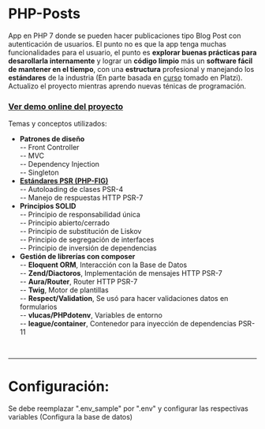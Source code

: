 # PHP-Posts
App en PHP 7 donde se pueden hacer publicaciones tipo Blog Post con autenticación de usuarios. El punto no es que la app tenga muchas funcionalidades para el usuario, el punto es **explorar buenas prácticas para desarollarla internamente** y lograr un **código limpio** más un **software fácil de mantener en el tiempo**, con una **estructura** profesional y manejando los **estándares** de la industria (En parte basada en [curso](https://platzi.com/cursos/php/ "curso") tomado en Platzi). Actualizo el proyecto mientras aprendo nuevas ténicas de programación.
### [Ver demo online del proyecto](http://felix-platziphp.herokuapp.com "Ver demo online del proyecto")  

Temas y conceptos utilizados:
- **Patrones de diseño**  
 -- Front Controller  
 -- MVC  
 -- Dependency Injection  
 -- Singleton  
- **[Estándares PSR (PHP-FIG)](https://www.php-fig.org/psr/ "Estándares PSR")**  
 -- Autoloading de clases PSR-4  
 -- Manejo de respuestas HTTP PSR-7  
- **Principios SOLID**  
 -- Principio de responsabilidad única  
 -- Principio abierto/cerrado  
 -- Principio de substitución de Liskov  
 -- Principio de segregación de interfaces  
 -- Principio de inversión de dependencias  
- **Gestión de librerías con composer**  
 -- **Eloquent ORM**, Interacción con la Base de Datos  
 -- **Zend/Diactoros**, Implementación de mensajes HTTP PSR-7  
 -- **Aura/Router**, Router HTTP PSR-7  
 -- **Twig**, Motor de plantillas  
 -- **Respect/Validation**, Se usó para hacer validaciones datos en formularios  
 -- **vlucas/PHPdotenv**, Variables de entorno  
 -- **league/container**, Contenedor para inyección de dependencias PSR-11  
</br>

------------

# Configuración:
Se debe reemplazar ".env_sample" por ".env" y configurar las respectivas variables (Configura la base de datos)
